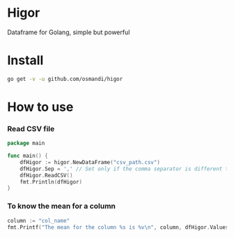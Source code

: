 # Higor

Dataframe for Golang, simple but powerful

# Install

```Bash
go get -v -u github.com/osmandi/higor
```

# How to use

### Read CSV file

```Go
package main

func main() {
    dfHigor := higor.NewDataFrame("csv_path.csv")
    dfHigor.Sep = ',' // Set only if the comma separator is different to ','
    dfHigor.ReadCSV()
    fmt.Println(dfHigor)
}
```

### To know the mean for a column

```Go
column := "col_name"
fmt.Printf("The mean for the column %s is %v\n", column, dfHigor.Values[column].Mean())
```